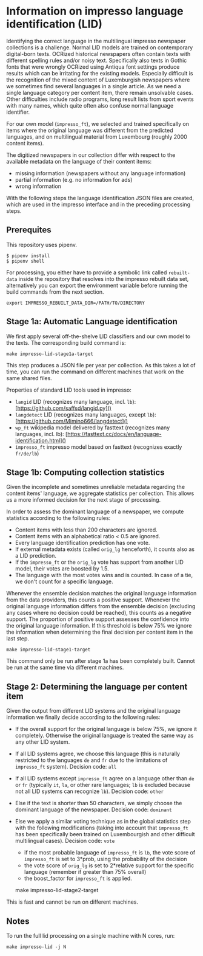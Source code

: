 # Information on impresso language identification (LID)

Identifying the correct language in the multilingual impresso newspaper
collections is a challenge.  Normal LID models are trained on contemporary
digital-born texts. OCRized historical newspapers often contain texts with
different spelling rules and/or noisy text. Specifically also texts in Gothic
fonts that were wrongly OCRized using Antiqua font settings produce results
which can be irritating for the existing models. Especially difficult is the
recognition of the mixed content of Luxemburgish newspapers where we sometimes
find several languages in a single article. As we need a single language
category per content item, there remain unsolvable cases. Other difficulties
include radio programs, long result lists from sport events with many names,
which quite often also confuse normal language identifier.

For our own model (`impresso_ft`), we selected and trained specifically on items
where the original language was different from the predicted languages, and on
multilingual material from Luxembourg (roughly 2000 content items).

The digitized newspapers in our collection differ with respect to the available
metadata on the language of their content items:

  - missing information (newspapers without any language information)
  - partial information (e.g. no information for ads)
  - wrong information

With the following steps the language identification JSON files are created,
which are used in the impresso interface and in the preceding processing steps.

## Prerequites

This repository uses pipenv.

    $ pipenv install  
    $ pipenv shell

For processing, you either have to provide a symbolic link called `rebuilt-data`
inside the repository that resolves into the impresso rebuilt data set,
alternatively you can export the environment variable before running the build
commands from the next section.

    export IMPRESSO_REBUILT_DATA_DIR=/PATH/TO/DIRECTORY


## Stage 1a: Automatic Language identification

We first apply several off-the-shelve LID classifiers and our own model to the
texts. The corresponding build command is:
 
    make impresso-lid-stage1a-target

This step produces a JSON file per year per collection. As this takes a lot of time, you can run the command on different machines that work on the same shared files.

Properties of standard LID tools used in impresso:

  - `langid` LID (recognizes many language, incl. `lb`):
    [https://github.com/saffsd/langid.py]()
  - `langdetect` LID (recognizes many languages, except `lb`):
    [https://github.com/Mimino666/langdetect]()
  - `wp_ft` wikipedia model delivered by fasttext (recognizes many languages,
      incl. lb): [https://fasttext.cc/docs/en/language-identification.html]()
  - `impresso_ft` impresso model based on fasttext (recognizes exactly `fr/de/lb`)


## Stage 1b: Computing collection statistics

Given the incomplete and sometimes unreliable metadata regarding the content
 items' language, we aggregate statistics per collection. This allows us a more
 informed decision for the next stage of processing.

 In order to assess the dominant language of a newspaper, we compute statistics
 according to the following rules:
 
  - Content items with less than 200 characters are ignored.
  - Content items with an alphabetical ratio < 0.5 are ignored.
  - Every language identification prediction has one vote.
  - If external metadata exists (called `orig_lg` henceforth), it counts also as
    a LID prediction.
  - If the `impresso_ft` or the `orig_lg` vote has support from another LID
    model, their votes are boosted by 1.5.
  - The language with the most votes wins and is counted. In case of a tie, we
    don't count for a specific language.
 
Whenever the ensemble decision matches the original language information from
the data providers, this counts a positive support. Whenever the original
language information differs from the ensemble decision (excluding any cases
where no decision could be reached), this counts as a negative support. The
proportion of positive support assesses the confidence into the original
language information. If this threshold is below 75% we ignore the information
when determining the final decision per content item in the last step.

    make impresso-lid-stage1-target

This command only be run after stage 1a has been completely built. Cannot be run at the same time via different machines. 

## Stage 2: Determining the language per content item

Given the output from different LID systems and the original language
information we finally decide according to the following rules:

 - If the overall support for the original language is below 75%, we ignore it
  completely. Otherwise the original language is treated the same way as any other LID system.
 - If all LID systems agree, we choose this language (this is naturally restricted to the languages `de` and `fr`
  due to the limitations of `impresso_ft` system). Decision code: `all`
 - If all LID systems except `impresso_ft` agree on a language other than `de` or
   `fr` (typically `it`, `la`, or other rare languages; `lb` is excluded because not all LID systems can recognize `lb`). Decision code: `other`
 - Else if the text is shorter than 50 characters, we simply choose the
   dominant language of the newspaper. Decision code: `dominant`
 - Else we apply a similar voting technique as in the global statistics step
  with the following modifications (taking into account that `impresso_ft` has
  been specifically been trained on Luxembourgish and other difficult multilingual
  cases). Decision code: `vote`
   - if the most probable language of `impresso_ft` is `lb`, the vote score of
     `impresso_ft` is set to 3*prob, using the probability of the decision  
   - the vote score of `orig_lg` is set to 2*relative support for the specific
     language (remember if greater than 75% overall)
   - the boost_factor for `impresso_ft` is applied.

    make impresso-lid-stage2-target

This is fast and cannot be run on different machines.

## Notes
To run the full lid processing on a single machine with N cores, run:

    make impresso-lid -j N 
